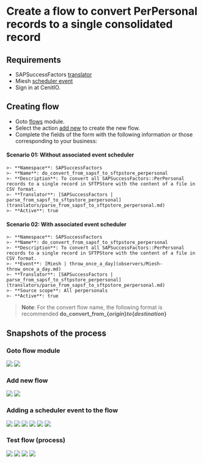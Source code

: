 # Create a flow to convert PerPersonal records to a single consolidated record

## Requirements

* SAPSuccessFactors [translator](translators/parse_from_sapsf_to_sftpstore_perpersonal.md)
* Miesh [scheduler event](observers/Miesh-throw_once_a_day.md)
* Sign in at CenitIO.[<i class="fa fa-external-link" aria-hidden="true"></i>](https://cenit.io/users/sign_in)

## Creating flow

* Goto [flows](https://cenit.io/flow) module.
* Select the action [add new](https://cenit.io/flow/new) to create the new flow.
* Complete the fields of the form with the following information or those corresponding to your business:

<!-- tabs:start -->

#### **Scenario 01: Without associated event scheduler**

    >- **Namespace**: SAPSuccessFactors
    >- **Name**: do_convert_from_sapsf_to_sftpstore_perpersonal
    >- **Description**: To convert all SAPSuccessFactors::PerPersonal records to a single record in SFTPStore with the content of a file in CSV format.
    >- **Translator**: [SAPSuccessFactors | parse_from_sapsf_to_sftpstore_perpersonal](translators/parse_from_sapsf_to_sftpstore_perpersonal.md)
    >- **Active**: true

#### **Scenario 02: With associated event scheduler**

    >- **Namespace**: SAPSuccessFactors
    >- **Name**: do_convert_from_sapsf_to_sftpstore_perpersonal
    >- **Description**: To convert all SAPSuccessFactors::PerPersonal records to a single record in SFTPStore with the content of a file in CSV format.
    >- **Event**: [Miesh | throw_once_a_day](observers/Miesh-throw_once_a_day.md)
    >- **Translator**: [SAPSuccessFactors | parse_from_sapsf_to_sftpstore_perpersonal](translators/parse_from_sapsf_to_sftpstore_perpersonal.md)
    >- **Source scope**: All perpersonals
    >- **Active**: true

<!-- tabs:end -->

   > **Note**: For the convert flow name, the following format is recommended **do_convert_from_\{*origin*\}_to_\{*destination*\}**

## Snapshots of the process

### Goto flow module

   ![](../assets/snapshots/sap-sf-flow/snapshots-001.png)
   ![](../assets/snapshots/sap-sf-flow/snapshots-002.png)
    
### Add new flow

   ![](../assets/snapshots/sap-sf-flow/snapshots-203.png)
   ![](../assets/snapshots/sap-sf-flow/snapshots-208.png)
   
### Adding a scheduler event to the flow

   ![](../assets/snapshots/sap-sf-flow/snapshots-208.png)
   ![](../assets/snapshots/sap-sf-flow/snapshots-209.png)
   ![](../assets/snapshots/sap-sf-flow/snapshots-210.png)
   ![](../assets/snapshots/sap-sf-flow/snapshots-211.png)
   ![](../assets/snapshots/sap-sf-flow/snapshots-212.png)
   ![](../assets/snapshots/sap-sf-flow/snapshots-213.png)

### Test flow (process)

   ![](../assets/snapshots/sap-sf-flow/snapshots-204.png)
   ![](../assets/snapshots/sap-sf-flow/snapshots-205.png)
   ![](../assets/snapshots/sap-sf-flow/snapshots-206.png)
   ![](../assets/snapshots/sap-sf-flow/snapshots-207.png)
